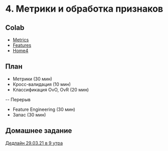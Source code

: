 # 4. Метрики и обработка признаков

## Colab
* [Metrics](https://colab.research.google.com/github/samstikhin/ml2021/blob/master/04-Features/Metrics.ipynb)
* [Features](https://colab.research.google.com/github/samstikhin/ml2021/blob/master/04-Features/Metrics.ipynb)
* [Home4](https://colab.research.google.com/github/samstikhin/ml2021/blob/master/04-Features/Home4.ipynb)


## План
* Метрики (30 мин)
* Кросс-валидация (10 мин)
* Классификация OvO, OvR (20 мин)

-- Перерыв
* Feature Engineering (30 мин)
* Запас (30 мин)


## Домашнее задание
[Дедлайн 29.03.21 в 9 утра](https://ulearn.me/course/ml/Osnovy_metrik_klassifikatsii_a49e9baa-faab-4861-8bed-c36b8f30c945)
